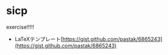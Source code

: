 sicp
====

exercise!!!!! 

- LaTeXテンプレート[https://gist.github.com/pastak/6865243](https://gist.github.com/pastak/6865243)
